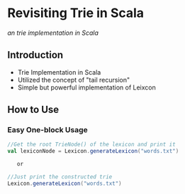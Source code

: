 # Revisiting Trie in Scala
*an trie implementation in Scala*

## Introduction
* Trie Implementation in Scala
* Utilized the concept of "tail recursion"
* Simple but powerful implementation of Leixcon

## How to Use

### Easy One-block Usage

```Scala
//Get the root TrieNode() of the lexicon and print it
val lexiconNode = Lexicon.generateLexicon("words.txt")

   or

//Just print the constructed trie
Lexicon.generateLexicon("words.txt")

```
